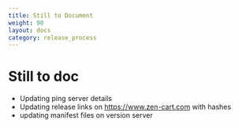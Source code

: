 ```yaml
---
title: Still to Document
weight: 90
layout: docs
category: release_process
---
```

# Still to doc

 + Updating ping server details 
 + Updating release links on https://www.zen-cart.com with hashes
 + updating manifest files on version server

